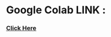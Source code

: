# Google Colab LINK :
### [Click Here](https://colab.research.google.com/drive/13m4amVCPikzGiR1FZsVS9PVfgLZ34qgS)
